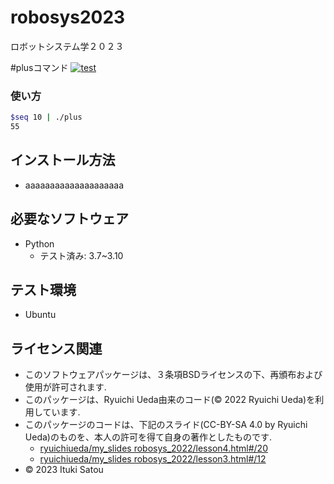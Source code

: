 # robosys2023
ロボットシステム学２０２３

#plusコマンド
[![test](https://github.com/itukisatou/robosys2023/actions/workflows/test.yml/badge.svg)](https://github.com/itukisatou/robosys2023/actions/workflows/test.yml)

### 使い方
``` bash
$seq 10 | ./plus
55
```

## インストール方法
* aaaaaaaaaaaaaaaaaaaa

## 必要なソフトウェア
* Python
	* テスト済み: 3.7~3.10

## テスト環境
* Ubuntu

## ライセンス関連
* このソフトウェアパッケージは、３条項BSDライセンスの下、再頒布および使用が許可されます.
* このパッケージは、Ryuichi Ueda由来のコード(© 2022 Ryuichi Ueda)を利用しています.
* このパッケージのコードは、下記のスライド(CC-BY-SA 4.0 by Ryuichi Ueda)のものを、本人の許可を得て自身の著作としたものです.
	* [ryuichiueda/my_slides robosys_2022/lesson4.html#/20](https://ryuichiueda.github.io/my_slides/robosys_2022/lesson4.html#/20)
	* [ryuichiueda/my_slides robosys_2022/lesson3.html#/12](https://ryuichiueda.github.io/my_slides/robosys_2022/lesson3.html#/12)
* © 2023 Ituki Satou
